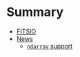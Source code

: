 # Summary

- [FITSIO](./chapter_1.md)
- [News](./news/index.md)
    - [`ndarray` support](./news/00-ndarray-support.md)
